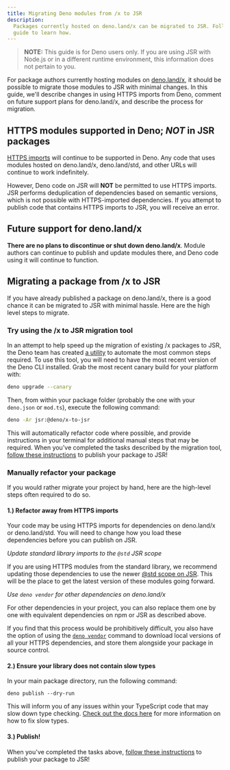 ```yaml
---
title: Migrating Deno modules from /x to JSR
description:
  Packages currently hosted on deno.land/x can be migrated to JSR. Follow this
  guide to learn how.
---
```


> **NOTE:** This guide is for Deno users only. If you are using JSR with Node.js
> or in a different runtime environment, this information does not pertain to
> you.

For package authors currently hosting modules on
[deno.land/x](https://deno.land/x), it should be possible to migrate those
modules to JSR with minimal changes. In this guide, we'll describe changes in
using HTTPS imports from Deno, comment on future support plans for deno.land/x,
and describe the process for migration.

## HTTPS modules supported in Deno; _NOT_ in JSR packages

[HTTPS imports](https://docs.deno.com/runtime/manual/basics/modules) will
continue to be supported in Deno. Any code that uses modules hosted on
deno.land/x, deno.land/std, and other URLs will continue to work indefinitely.

However, Deno code on JSR will **NOT** be permitted to use HTTPS imports. JSR
performs deduplication of dependencies based on semantic versions, which is not
possible with HTTPS-imported dependencies. If you attempt to publish code that
contains HTTPS imports to JSR, you will receive an error.

## Future support for deno.land/x

**There are no plans to discontinue or shut down deno.land/x**. Module authors
can continue to publish and update modules there, and Deno code using it will
continue to function.

## Migrating a package from /x to JSR

If you have already published a package on deno.land/x, there is a good chance
it can be migrated to JSR with minimal hassle. Here are the high level steps to
migrate.

### Try using the /x to JSR migration tool

In an attempt to help speed up the migration of existing /x packages to JSR, the
Deno team has created [a utility](https://github.com/denoland/x-to-jsr) to
automate the most common steps required. To use this tool, you will need to have
the most recent version of the Deno CLI installed. Grab the most recent canary
build for your platform with:

```bash
deno upgrade --canary
```

Then, from within your package folder (probably the one with your `deno.json` or
`mod.ts`), execute the following command:

```bash
deno -Ar jsr:@deno/x-to-jsr
```

This will automatically refactor code where possible, and provide instructions
in your terminal for additional manual steps that may be required. When you've
completed the tasks described by the migration tool,
[follow these instructions](/docs/publishing-packages) to publish your package
to JSR!

### Manually refactor your package

If you would rather migrate your project by hand, here are the high-level steps
often required to do so.

#### 1.) Refactor away from HTTPS imports

Your code may be using HTTPS imports for dependencies on deno.land/x or
deno.land/std. You will need to change how you load these dependencies before
you can publish on JSR.

_Update standard library imports to the `@std` JSR scope_

If you are using HTTPS modules from the standard library, we recommend updating
those dependencies to use the newer [@std scope on JSR](https://jsr.io/@std).
This will be the place to get the latest version of these modules going forward.

_Use `deno vendor` for other dependencies on deno.land/x_

For other dependencies in your project, you can also replace them one by one
with equivalent dependencies on npm or JSR as described above.

If you find that this process would be prohibitively difficult, you also have
the option of using the
[`deno vendor`](https://docs.deno.com/runtime/manual/tools/vendor) command to
download local versions of all your HTTPS dependencies, and store them alongside
your package in source control.

#### 2.) Ensure your library does not contain slow types

In your main package directory, run the following command:

```
deno publish --dry-run
```

This will inform you of any issues within your TypeScript code that may slow
down type checking. [Check out the docs here](/docs/about-slow-types) for more
information on how to fix slow types.

#### 3.) Publish!

When you've completed the tasks above,
[follow these instructions](/docs/publishing-packages) to publish your package
to JSR!
